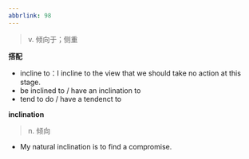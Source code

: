 ```yaml
---
abbrlink: 98
---
```

> v. 倾向于；侧重

**搭配**

- incline to：I incline to the view that we should take no action at this stage.
- be inclined to / have an inclination to
- tend to do / have a tendenct to

**inclination**

> n. 倾向

- My natural inclination is to find a compromise.
